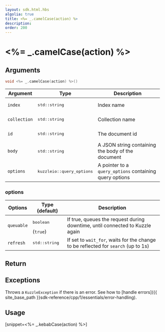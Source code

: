 ```yaml
---
layout: sdk.html.hbs
algolia: true
title: <%= _.camelCase(action) %>
description:
order: 200
---
```


# <%= _.camelCase(action) %>


## Arguments

```cpp
void <%= _.camelCase(action) %>()
```

| Argument | Type | Description |
| --- | --- | --- |
| `index` | <pre>std::string</pre> | Index name |
| `collection` | <pre>std::string</pre> | Collection name |
| `id` | <pre>std::string</pre> | The document id |
| `body` | <pre>std::string</pre> | A JSON string containing the body of the document |
| `options` | <pre>kuzzleio::query_options</pre> | A pointer to a `query_options` containing query options |

### options

| Options    | Type (default) | Description                       |
| ---------- | -------------- | --------------------------------- |
| `queuable` | <pre>boolean</pre> (`true`) | If true, queues the request during downtime, until connected to Kuzzle again |
| `refresh` | <pre>std::string</pre> | If set to `wait_for`, waits for the change to be reflected for `search` (up to 1s) |

## Return

## Exceptions

Throws a `KuzzleException` if there is an error. See how to [handle errors]({{ site_base_path }}sdk-reference/cpp/1/essentials/error-handling).

## Usage

[snippet=<%= _.kebabCase(action) %>]
